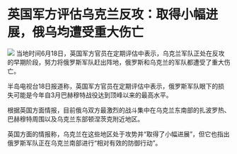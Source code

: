 

# 英国军方评估乌克兰反攻：取得小幅进展，俄乌均遭受重大伤亡

![](https://inews.gtimg.com/om_bt/OCWgtLy4KWOCt-SiIt5GTJxfgpeVZ6dIhbA6IufGbK70YAA/1000)
当地时间6月18日，英国军方官员在定期评估中表示，乌克兰军队正处在反攻的早期阶段，努力将俄罗斯军队赶出阵地，俄罗斯和乌克兰的军队都遭受了重大伤亡。

半岛电视台18日报道称，英国军方官员在定期评估中表示，俄罗斯军队眼下的损失可能是今年自3月巴赫穆特战役达到顶峰以来的最高水平。

根据英国方面情报，目前俄乌双方最激烈的战斗集中在乌克兰东南部的扎波罗热、巴赫穆特周围以及乌克兰东部顿涅茨克附近地区。

英国方面的情报称，乌克兰在这些地区处于攻势并“取得了小幅进展”，但它也指出俄罗斯军队正在乌克兰南部进行“相对有效的防御行动”。

